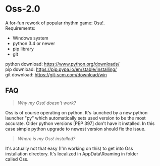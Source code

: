 # Oss-2.0

A for-fun rework of popular rhythm game: Osu!.  
Requirements:  
- Windows system  
- python 3.4 or newer  
- pip library  
- git  

python download: https://www.python.org/downloads/  
pip download:    https://pip.pypa.io/en/stable/installing/  
git download:    https://git-scm.com/download/win  

## FAQ
> *Why my Oss! doesn't work?*  

Oss is of course operating on python. It's launched by a new python
launcher "py" which automatically sets used version to be the most accurate.
Older python versions [PEP 397] don't have it installed. In this case simple
python upgrade to newest version should fix the issue.  
  
> *Where is my Oss! installed?*  

It's actually not that easy (I'm working on this) to get into Oss  
installation directory. It's localized in AppData\Roaming in folder  
called Oss.

